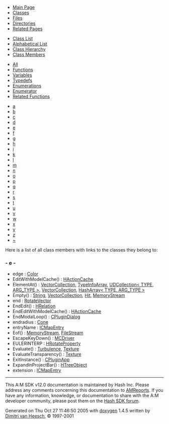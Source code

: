 <div class="tabs">

- [Main Page](index.md)
- <span id="current">[Classes](annotated.md)</span>
- [Files](files.md)
- [Directories](dirs.md)
- [Related Pages](pages.md)

</div>

<div class="tabs">

- [Class List](annotated.md)
- [Alphabetical List](classes.md)
- [Class Hierarchy](hierarchy.md)
- <span id="current">[Class Members](functions.md)</span>

</div>

<div class="tabs">

- <span id="current">[All](functions.md)</span>
- [Functions](functions_func.md)
- [Variables](functions_vars.md)
- [Typedefs](functions_type.md)
- [Enumerations](functions_enum.md)
- [Enumerator](functions_eval.md)
- [Related Functions](functions_rela.md)

</div>

<div class="tabs">

- [a](functions.md#index_a)
- [b](functions_0x62.md#index_b)
- [c](functions_0x63.md#index_c)
- [d](functions_0x64.md#index_d)
- <span id="current">[e](functions_0x65.md#index_e)</span>
- [f](functions_0x66.md#index_f)
- [g](functions_0x67.md#index_g)
- [h](functions_0x68.md#index_h)
- [i](functions_0x69.md#index_i)
- [k](functions_0x6b.md#index_k)
- [l](functions_0x6c.md#index_l)
- [m](functions_0x6d.md#index_m)
- [n](functions_0x6e.md#index_n)
- [o](functions_0x6f.md#index_o)
- [p](functions_0x70.md#index_p)
- [q](functions_0x71.md#index_q)
- [r](functions_0x72.md#index_r)
- [s](functions_0x73.md#index_s)
- [t](functions_0x74.md#index_t)
- [u](functions_0x75.md#index_u)
- [v](functions_0x76.md#index_v)
- [w](functions_0x77.md#index_w)
- [x](functions_0x78.md#index_x)
- [y](functions_0x79.md#index_y)
- [z](functions_0x7a.md#index_z)
- [~](functions_0x7e.md#index_~)

</div>

Here is a list of all class members with links to the classes they belong to:

### <span id="index_e" class="anchor">- e -</span>

- edge : <a href="unionColor.md#09039bd1628a3c1b25fda3134a4fe050" class="el">Color</a>
- EditWithModelCache() : <a href="classHActionCache.md#43edf488b018927250463f3e49e385df" class="el">HActionCache</a>
- ElementAt() : <a href="classVectorCollection.md#83feaa64c8e9087b27f2fe9f31eb6b18" class="el">VectorCollection</a>, <a href="classTypeInfoArray.md#9ab6fb60dd59b31cc7d2be8446343fa2" class="el">TypeInfoArray</a>, <a href="classUDCollection.md#83feaa64c8e9087b27f2fe9f31eb6b18" class="el">UDCollection&lt; TYPE, ARG_TYPE &gt;</a>, <a href="classVectorCollection.md#83feaa64c8e9087b27f2fe9f31eb6b18" class="el">VectorCollection</a>, <a href="classHashArray.md#83feaa64c8e9087b27f2fe9f31eb6b18" class="el">HashArray&lt; TYPE, ARG_TYPE &gt;</a>
- Empty() : <a href="classString.md#ae22276c7490efee40cd72529c7a83b3" class="el">String</a>, <a href="classVectorCollection.md#ae22276c7490efee40cd72529c7a83b3" class="el">VectorCollection</a>, <a href="classHit.md#ae22276c7490efee40cd72529c7a83b3" class="el">Hit</a>, <a href="classMemoryStream.md#ae22276c7490efee40cd72529c7a83b3" class="el">MemoryStream</a>
- end : <a href="classRotateVector.md#7f021a1415b86f2d013b2618fb31ae53" class="el">RotateVector</a>
- EndEdit() : <a href="classHRelation.md#eb8cb0d3c58cab31f5b75f4a1ab21e38" class="el">HRelation</a>
- EndEditWithModelCache() : <a href="classHActionCache.md#b7896e62ee96a21518068aee6c01d79f" class="el">HActionCache</a>
- EndModalLoop() : <a href="classCPluginDialog.md#a30d2cf4fcfd700e2a05b04e87a7e31a" class="el">CPluginDialog</a>
- endradius : <a href="classCone.md#5e60f9ac029dca2a61e24022f8093355" class="el">Cone</a>
- entryName : <a href="structICMapEntry.md#30c6bf44ceeffd9df5233f58c3aa14fd" class="el">ICMapEntry</a>
- Eof() : <a href="classMemoryStream.md#bc97709a8940b98bdc86badffdb5e9da" class="el">MemoryStream</a>, <a href="classFileStream.md#bc97709a8940b98bdc86badffdb5e9da" class="el">FileStream</a>
- EscapeKeyDown() : <a href="classMCDriver.md#7c937e8de6cd6b41e35091652fa2e293" class="el">MCDriver</a>
- EULERINTERP : <a href="classHRotateProperty.md#0b60c47f6ea3ec8602efa327d93c315a205df167d42c18af3055fe82607a7db3" class="el">HRotateProperty</a>
- Evaluate() : <a href="classTurbulence.md#33e0b1b8621ec874946cdb2f561832fd" class="el">Turbulence</a>, <a href="classTexture.md#d184cb8013a0047c62951e5889b14cac" class="el">Texture</a>
- EvaluateTransparency() : <a href="classTexture.md#f20fde302c72ec98fec2db094ae975e1" class="el">Texture</a>
- ExitInstance() : <a href="classCPluginApp.md#63647ffa9ad12da716885319b38ac2b4" class="el">CPluginApp</a>
- ExpandInProjectBar() : <a href="classHTreeObject.md#b185755bbb59d784cfb72664b3e478a7" class="el">HTreeObject</a>
- extension : <a href="structICMapEntry.md#566bbee0f961ad71b54c3c2fd36db053" class="el">ICMapEntry</a>

------------------------------------------------------------------------

<span class="small">This A:M SDK v12.0 documentation is maintained by Hash Inc. Please address any comments concerning this documentation to [AMReports](http://www.hash.com/reports). If you have any information, knowledge, or documentation to share with the A:M developer community, please post them on the [Hash SDK forum](http://www.hash.com/forums/index.php?showforum=11).</span>

Generated on Thu Oct 27 11:46:50 2005 with [<span class="image placeholder" original-image-src="doxygen.png" original-image-title="" height="45" width="100" align="middle" border="0">doxygen</span>](http://www.doxygen.org/index.html) 1.4.5 written by [Dimitri van Heesch](mailto:dimitri@stack.nl), © 1997-2001
